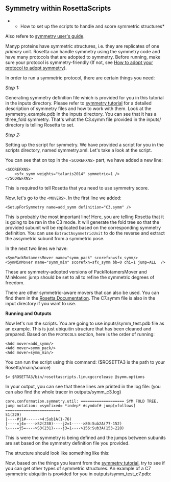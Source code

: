 ## Symmetry within RosettaScripts

* * How to set up the scripts to handle and score symmetric structures*

Also refere to [symmetry user's guide](https://www.rosettacommons.org/docs/latest/rosetta_basics/structural_concepts/symmetry#How-to-adopt-your-protocol-to-use-symmetry).

Manyp proteins have symmetric structures, i.e. they are replicates of one *primary* unit. Rosetta can handle symmetry using the symmetry code and have many protocols that are adopted to symmetry. Before running, make sure your protocol is symmetry-friendly (If not, see [How to adopt your protocol to adopt symmetry](https://www.rosettacommons.org/docs/latest/rosetta_basics/structural_concepts/symmetry#How-to-adopt-your-protocol-to-use-symmetry)).

In order to run a symmetric protocol, there are certain things you need:

*Step 1:*

Generating symmetry definition file which is provided for you in this tutorial in the inputs directory. Please refer to [symmetry tutorial](../symmetry/symmetry.md) for a detailed description of symmetry files and how to work with them. Look at the symmetry_example.pdb in the inputs directory. You can see that it has a three_fold symmetry. That's what the C3.symm file provided in the inputs/ directory is telling Rosetta to set. 

*Step 2:*

Setting up the script for symmetry. We have provided a script for you in the scripts directory, named symmetry.xml. Let's take a look at the script.

You can see that on top in the `<SCOREFXNS>` part, we have added a new line:

```
<SCOREFXNS>
    <sfx_symm weights="talaris2014" symmetric=1 />
</SCOREFXNS>
```
This is required to tell Rosetta that you need to use symmetry score.

Now, let's go to the `<MOVERS>`. In the first line we added:

```
<SetupForSymmetry name=add_symm definition="C3.symm" />
```
This is probably the most important line! Here, you are telling Rosetta that it is going to be ran in the C3 mode. It will generate the fold tree so that the provided subunit will be replicated based on the corresponding symmetry definition. You can use `ExtractAsymmetricUnit` to do the reverse and extract the assymetric subunit from a symmetric pose.

In the next two lines we have:

```
<SymPackRotamersMover name="symm_pack" scorefxn=sfx_symm/>
<SymMinMover name="symm_min" scorefxn=sfx_symm bb=0 chi=1 jump=ALL  />
```
These are symmetry-adopted versions of PackRotamersMover and MinMover. jump should be set to all to refine the symmetric degrees of freedom. 


There are other symmetric-aware movers that can also be used. You can find them in the [Rosetta Documentation](https://www.rosettacommons.org/docs/latest/scripting_documentation/RosettaScripts/RosettaScripts). The C7.symm file is also in the input directory if you want to use.


**Running and Outputs**

Now let's run the scripts. You are going to use inputs/symm_test.pdb file as an example. This is just ubiquitin structure that has been cleaned and prepared. Based on the `PROTOCOLS` section, here is the order of running:

```
<Add mover=add_symm/>
<Add mover=symm_pack/>
<Add mover=symm_min/>
```
You can run the script using this command: ($ROSETTA3 is the path to your Rosetta/main/source)

```
$> $ROSETTA3/bin/rosettascripts.linuxgccrelease @symm.options
```

In your output, you can see that these lines are printed in the log file: (you can also find the whole tracer in outputs/symm_c3.log)

```
core.conformation.symmetry.util: =================== SYM FOLD TREE, jump notation: =symfixed= *indep* #symdof# jump[=follows] ========================
S1(229)
|----#j1#------>4:Sub1A(1-76)
|----=j4=---->S2(230)----j2=1----->80:Sub2A(77-152)
\----=j5=---->S3(231)----j3=1---->156:Sub3A(153-228)
```

This is were the symmetry is being defined and the jumps between subunits are set based on the symmetry definition file you provided.

The structure should look like something like this:


Now, based on the things you learnt from the [symmetry tutorial](../symmetry/symmetry.md), try to see if you can get other types of symmetric structures. An example of a C7 symmetric ubiquitin is provided for you in outputs/symm_test_c7.pdb:



